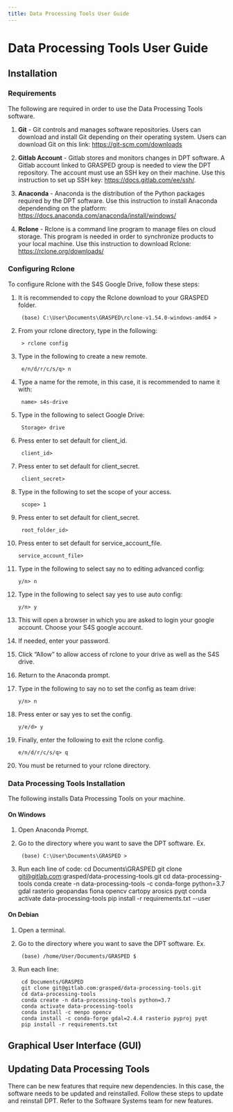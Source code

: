 ```yaml
---
title: Data Processing Tools User Guide
---
```


# Data Processing Tools User Guide

## Installation

### Requirements

The following are required in order to use the Data Processing Tools software.

1. **Git** - Git controls and manages software repositories. Users can download and install Git depending on their operating system. Users can download Git on this link: https://git-scm.com/downloads

2. **Gitlab Account** - Gitlab stores and monitors changes in DPT software. A Gitlab account linked to GRASPED group is needed to view the DPT repository. The account must use an SSH key on their machine. Use this instruction to set up SSH key: https://docs.gitlab.com/ee/ssh/.

3. **Anaconda** - Anaconda is the distribution of the Python packages required by the DPT software. Use this instruction to install Anaconda dependending on the platform: https://docs.anaconda.com/anaconda/install/windows/

4. **Rclone** - Rclone is a command line program to manage files on cloud storage. This program is needed in order to synchronize products to your local machine. Use this instruction to download Rclone: https://rclone.org/downloads/


### Configuring Rclone

To configure Rclone with the S4S Google Drive, follow these steps:

1. It is recommended to copy the Rclone download to your GRASPED folder.

        (base) C:\User\Documents\GRASPED\rclone-v1.54.0-windows-amd64 >

2. From your rclone directory, type in the following:

        > rclone config

3. Type in the following to create a new remote.

        e/n/d/r/c/s/q> n

4. Type a name for the remote, in this case, it is recommended to name it with:

        name> s4s-drive

5. Type in the following to select Google Drive:

        Storage> drive

6. Press enter to set default for client_id.

        client_id>

7. Press enter to set default for client_secret.

        client_secret>

8. Type in the following to set the scope of your access.

        scope> 1

9. Press enter to set default for client_secret.

        root_folder_id>

10. Press enter to set default for service_account_file.
    
        service_account_file>

11. Type in the following to select say no to editing advanced config:

        y/n> n

12. Type in the following to select say yes to use auto config:

        y/n> y

13. This will open a browser in which you are asked to login your google account. Choose your S4S google account.

14. If needed, enter your password.

15. Click “Allow” to allow access of rclone to your drive as well as the S4S drive.

16. Return to the Anaconda prompt.

17. Type in the following to say no to set the config as team drive:

        y/n> n

18. Press enter or say yes to set the config.

        y/e/d> y

19. Finally, enter the following to exit the rclone config.

        e/n/d/r/c/s/q> q

20. You must be returned to your rclone directory.

### Data Processing Tools Installation
The following installs Data Processing Tools on your machine.

#### On Windows

1. Open Anaconda Prompt.
2. Go to the directory where you want to save the DPT software. Ex.

        (base) C:\User\Documents\GRASPED >

3. Run each line of code:
        cd Documents\GRASPED
        git clone git@gitlab.com:grasped/data-processing-tools.git
        cd data-processing-tools
        conda create -n data-processing-tools -c conda-forge python=3.7 gdal rasterio geopandas fiona opencv cartopy arosics pyqt
        conda activate data-processing-tools
        pip install -r requirements.txt --user

#### On Debian

1. Open a terminal.
2. Go to the directory where you want to save the DPT software. Ex.

        (base) /home/User/Documents/GRASPED $


3. Run each line:

        cd Documents/GRASPED
        git clone git@gitlab.com:grasped/data-processing-tools.git
        cd data-processing-tools
        conda create -n data-processing-tools python=3.7
        conda activate data-processing-tools
        conda install -c menpo opencv
        conda install -c conda-forge gdal=2.4.4 rasterio pyproj pyqt
        pip install -r requirements.txt

## Graphical User Interface (GUI)

## Updating Data Processing Tools
There can be new features that require new dependencies. In this case, the software needs to be updated and reinstalled. Follow these steps to update and reinstall DPT. Refer to the Software Systems team for new features.
